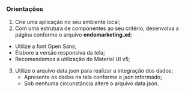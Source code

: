 
### Orientações
1. Crie uma aplicação no seu ambiente local;
2. Com uma estrutura de componentes ao seu critério, desenvolva a página conforme o arquivo **endomarketing.xd**;
  * Utilize a font Open Sans;
  * Elabore a versão responsiva da tela;
  * Recomendamos a utilização do Material UI v5;
3. Utilize o arquivo data.json para realizar a integração dos dados;
   * Apresente os dados na tela conforme o json informado;
   * Sob nenhuma circunstância altere o arquivo data.json.


